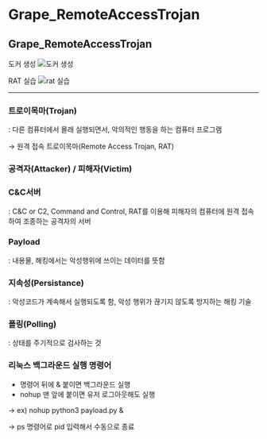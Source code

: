 # Grape_RemoteAccessTrojan
Grape_RemoteAccessTrojan
----------------------------------------------------------------------------------------------------
도커 생성
![도커 생성](https://github.com/Sixlord/Grape_RemoteAccessTrojan/assets/157137422/cc40aa67-36ea-445a-a02e-3bad238cd1a5)

RAT 실습
![rat 실습](https://github.com/Sixlord/Grape_RemoteAccessTrojan/assets/157137422/dd420210-506c-46fb-b97c-a4eaa8296edd)

---------------------------------------------------------------------------------------------------

### 트로이목마(Trojan)

: 다른 컴퓨터에서 몰래 실행되면서, 악의적인 행동을 하는 컴퓨터 프로그램

→ 원격 접속 트로이목마(Remote Access Trojan, RAT)

### 공격자(Attacker) / 피해자(Victim)

### C&C서버

: C&C or C2, Command and Control, RAT를 이용해 피해자의 컴퓨터에 원격 접속하여 조종하는 공격자의 서버

### Payload

: 내용물, 해킹에서는 악성행위에 쓰이는 데이터를 뜻함 

### 지속성(Persistance)

: 악성코드가 계속해서 실행되도록 함, 악성 행위가 끊기지 않도록 방지하는 해킹 기술

### 폴링(Polling)

: 상태를 주기적으로 검사하는 것

### 리눅스 백그라운드 실행 명령어

- 명령어 뒤에 & 붙이면 백그라운드 실행
- nohup 맨 앞에 붙이면 유저 로그아웃해도 실행

→ ex) nohup python3 payload.py &

→ ps 명령어로 pid 입력해서 수동으로 종료
